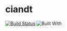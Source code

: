 # ciandt

[![Build Status](https://travis-ci.org/igorventurelli/ciandt.svg?branch=master)](https://travis-ci.org/igorventurelli/ciandt) ![Built With](https://img.shields.io/badge/built%20with-IntelliJ%20IDEA-blue.svg)
